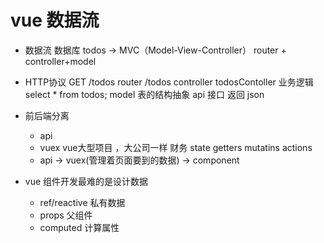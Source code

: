 # vue 数据流

- 数据流
  数据库 todos ->   MVC（Model-View-Controller）  router + controller+model
- HTTP协议
   GET /todos
   router /todos
   controller todosContoller 业务逻辑 select * from todos;
   model 表的结构抽象
   api 接口 返回 json

- 前后端分离
    - api 
    - vuex  vue大型项目 ，大公司一样 财务
       state getters mutatins actions
    - api -> vuex(管理着页面要到的数据) -> component
- vue 组件开发最难的是设计数据
   - ref/reactive 私有数据
   - props 父组件
   - computed 计算属性